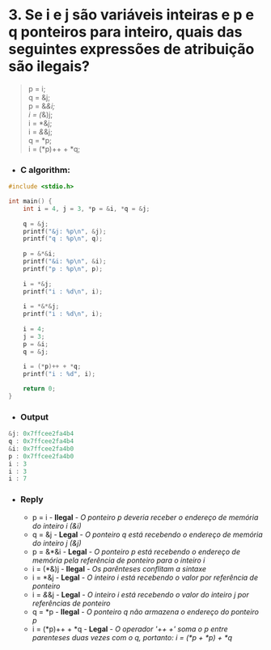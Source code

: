 # 3. Se i e j são variáveis inteiras e p e q ponteiros para inteiro, quais das seguintes expressões de atribuição são ilegais?

> p = i;    
> q = &j;   
> p = &*&i;   
> i = (*&)j;    
> i = *&j;    
> i = *&*&j;    
> q = *p;   
> i = (*p)++ + *q;    

- ### C algorithm:
```c
#include <stdio.h>

int main() {
    int i = 4, j = 3, *p = &i, *q = &j;
    
    q = &j;
    printf("&j: %p\n", &j);
    printf("q : %p\n", q);
    
    p = &*&i;
    printf("&i: %p\n", &i);
    printf("p : %p\n", p);
    
    i = *&j;
    printf("i : %d\n", i);
    
    i = *&*&j;
    printf("i : %d\n", i);
    
    i = 4;
    j = 3;
    p = &i;
    q = &j;
    
    i = (*p)++ + *q;
    printf("i : %d", i);

    return 0; 
}
```

- ### Output
```c
&j: 0x7ffcee2fa4b4
q : 0x7ffcee2fa4b4
&i: 0x7ffcee2fa4b0
p : 0x7ffcee2fa4b0
i : 3
i : 3
i : 7
```


- ### Reply

  - p = i - **Ilegal** - _O ponteiro p deveria receber o endereço de memória do inteiro i (&i)_
  - q = &j - **Legal** - _O ponteiro q está recebendo o endereço de memória do inteiro j (&j)_
  - p = &*&i - **Legal** - _O ponteiro p está recebendo o endereço de memória pela referência de ponteiro para o inteiro i_
  - i = (*&)j - **Ilegal** - _Os parênteses conflitam a sintaxe_
  - i = *&j - **Legal** - _O inteiro i está recebendo o valor por referência de ponteiro_
  - i = *&*&j - **Legal** - _O inteiro i está recebendo o valor do inteiro j por referências de ponteiro_
  - q = *p - **Ilegal** - _O ponteiro q não armazena o endereço do ponteiro p_
  - i = (*p)++ + *q - **Legal** - _O operador '++ +' soma o p entre parenteses duas vezes com o q, portanto: i = (*p + *p) + *q_
